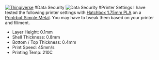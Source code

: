 [![Thingiverse](https://img.shields.io/badge/thingiverse-download-orange.svg?style=flat-square)](http://www.thingiverse.com/thing:951175)
#Data Security
![Data Security](https://raw.githubusercontent.com/pcon/printing/master/trailhead/data_security/render.png)
#Printer Settings
I have tested the following printer settings with [Hatchbox 1.75mm PLA](http://www.amazon.com/dp/B00J0GPC80/) on a [Printrbot Simple Metal](http://www.amazon.com/dp/B00IZYL7IW/).  You may have to tweak them based on your printer and filiment.
* Layer Height: 0.1mm
* Shell Thickness: 0.8mm
* Bottom / Top Thickness: 0.4mm
* Print Speed: 45mm/s
* Printing Temp: 210C